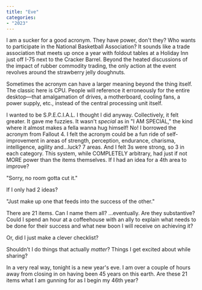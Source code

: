 ```yaml
---
title: "Eve"
categories:
- "2023"
---
```


I am a sucker for a good acronym.  They have power, don't they?  Who wants to participate in the National Basketball Association?  It sounds like a trade association that meets up once a year with foldout tables at a Holiday Inn just off I-75 next to the Cracker Barrel.  Beyond the heated discussions of the impact of rubber commodity trading, the only action at the event revolves around the strawberry jelly doughnuts.  

Sometimes the acronym can have a larger meaning beyond the thing itself.  The classic here is CPU.  People will reference it erroneously for the entire desktop—that amalgamation of drives, a motherboard, cooling fans, a power supply, etc., instead of the central processing unit itself.  

I wanted to be S.P.E.C.I.A.L.  I thought I did anyway.  Collectively, it felt greater.  It gave me fuzzies.  It wasn't *special* as in "I AM SPECIAL," the kind where it almost makes a fella wanna hug himself!  No!  I borrowed the acronym from Fallout 4.  I felt the acronym could be a fun ride of self-improvement in areas of strength, perception, endurance, charisma, intelligence, agility and...luck?  7 areas.  And I felt 3s were strong, so 3 in each category.  This system, while COMPLETELY arbitrary, had just if not MORE power than the items themselves.  If I had an idea for a 4th area to improve?  

"Sorry, no room gotta cut it." 

 If I only had 2 ideas?  

"Just make up one that feeds into the success of the other."  

There are 21 items.  Can I name them all?  ...eventually.  Are they substantive? Could I spend an hour at a coffeehouse with an ally to explain what needs to be done for their success and what new boon I will receive on achieving it?

Or, did I just make a clever checklist?

Shouldn't I do things that actually *matter*?  Things I get excited about while sharing?  

In a very real way, tonight is a new year's eve.  I am over a couple of hours away from closing in on having been 45 years on this earth.  Are these 21 items what I am gunning for as I begin my 46th year? 

